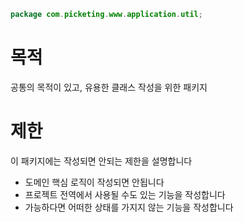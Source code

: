 ```java
package com.picketing.www.application.util;
```

# 목적

공통의 목적이 있고, 유용한 클래스 작성을 위한 패키지

# 제한

이 패키지에는 작성되면 안되는 제한을 설명합니다

* 도메인 핵심 로직이 작성되면 안됩니다
* 프로젝트 전역에서 사용될 수도 있는 기능을 작성합니다
* 가능하다면 어떠한 상태를 가지지 않는 기능을 작성합니다
